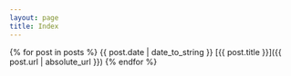 ```yaml
---
layout: page
title: Index
---
```


{% for post in posts %}
{{ post.date | date_to_string }} [{{ post.title }}]({{ post.url | absolute_url }})
{% endfor %}
